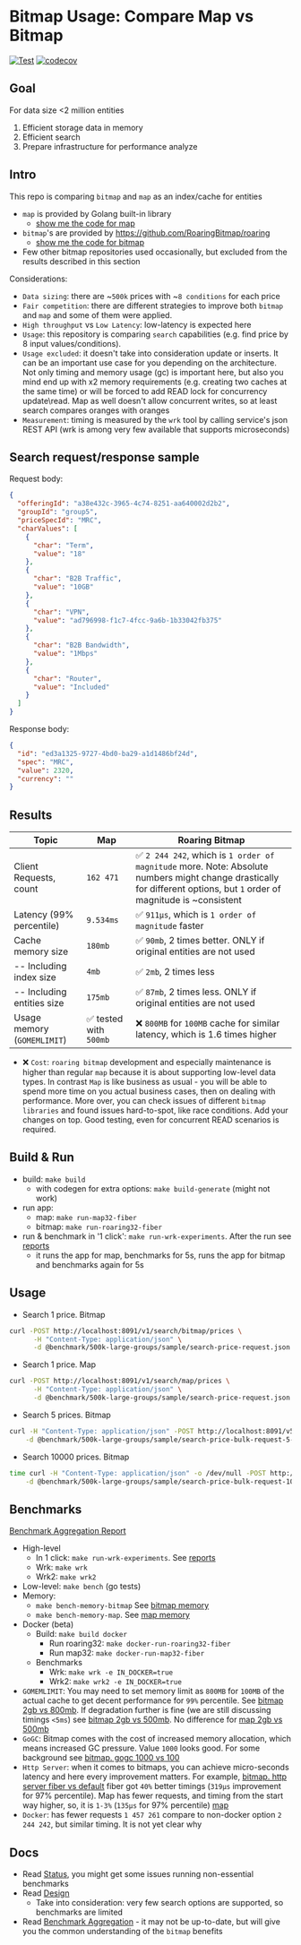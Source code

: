 # Bitmap Usage: Compare Map vs Bitmap

[![Test](https://github.com/marniks7/bitmap-usage/actions/workflows/test.yaml/badge.svg)](https://github.com/marniks7/bitmap-usage/actions/workflows/test.yaml)
[![codecov](https://codecov.io/gh/marniks7/bitmap-usage/branch/master/graph/badge.svg?token=YDLIOFV6AQ)](https://codecov.io/gh/marniks7/bitmap-usage)

## Goal

For data size <2 million entities

1. Efficient storage data in memory
2. Efficient search
3. Prepare infrastructure for performance analyze

## Intro

This repo is comparing `bitmap` and `map` as an index/cache for entities

* `map` is provided by Golang built-in library
    * [show me the code for map](handlers-map/search-price.go)
* `bitmap`'s are provided by https://github.com/RoaringBitmap/roaring
    * [show me the code for bitmap](handlers-roaring/search-price.go)
* Few other bitmap repositories used occasionally, but excluded from the results described in this section

Considerations:

* `Data sizing`: there are ~`500k` prices with ~`8 conditions` for each price
* `Fair competition`: there are different strategies to improve both `bitmap` and `map` and some of them were applied.
* `High throughput` vs `Low Latency`: low-latency is expected here
* `Usage`: this repository is comparing `search` capabilities (e.g. find price by 8 input values/conditions).
* `Usage excluded`: it doesn't take into consideration update or inserts. It can be an important use case for you
  depending on the architecture. Not only timing and memory usage (gc) is important here, but also you mind end up with
  x2 memory requirements (e.g. creating two caches at the same time) or will be forced to add READ lock for concurrency
  update\read. Map as well doesn't allow concurrent writes, so at least search compares oranges with oranges
* `Measurement`: timing is measured by the `wrk` tool by calling service's json REST API (wrk is among very few
  available that supports microseconds)

## Search request/response sample

Request body:

```json
{
  "offeringId": "a38e432c-3965-4c74-8251-aa640002d2b2",
  "groupId": "group5",
  "priceSpecId": "MRC",
  "charValues": [
    {
      "char": "Term",
      "value": "18"
    },
    {
      "char": "B2B Traffic",
      "value": "10GB"
    },
    {
      "char": "VPN",
      "value": "ad796998-f1c7-4fcc-9a6b-1b33042fb375"
    },
    {
      "char": "B2B Bandwidth",
      "value": "1Mbps"
    },
    {
      "char": "Router",
      "value": "Included"
    }
  ]
}
```

Response body:

```json
{
  "id": "ed3a1325-9727-4bd0-ba29-a1d1486bf24d",
  "spec": "MRC",
  "value": 2320,
  "currency": ""
}
```

## Results

| Topic                       | Map                   | Roaring Bitmap                                                                                                                                                        |
|-----------------------------|-----------------------|-----------------------------------------------------------------------------------------------------------------------------------------------------------------------|
| Client Requests, count      | `162 471`             | ✅ `2 244 242`, which is `1 order of magnitude` more. Note: Absolute numbers might change drastically for different options, but `1` order of magnitude is ~consistent |
| Latency (99% percentile)    | `9.534ms`             | ✅ `911µs`, which is `1 order of magnitude` faster                                                                                                                     |
| Cache memory size           | `180mb`               | ✅ `90mb`, 2 times better. ONLY if original entities are not used                                                                                                      |
| -- Including index size     | `4mb`                 | ✅ `2mb`, 2 times less                                                                                                                                                 |
| -- Including entities size  | `175mb`               | ✅ `87mb`, 2 times less. ONLY if original entities are not used                                                                                                        |                                                                      |
| Usage memory (`GOMEMLIMIT`) | ✅ tested with `500mb` | ❌ `800MB` for `100MB` cache for similar latency, which is 1.6 times higher                                                                                            |

* ❌ `Cost`: `roaring bitmap` development and especially maintenance is higher than regular `map` because it is about
  supporting low-level data types. In contrast `Map` is like business as usual - you will be able to spend more time on
  you actual business cases, then on dealing with performance. More over, you can check issues of
  different `bitmap libraries` and found issues hard-to-spot, like race conditions. Add your changes on top.
  Good testing, even for concurrent READ scenarios is required. 

## Build & Run

* build: `make build`
    * with codegen for extra options: `make build-generate` (might not work)
* run app:
    * map: `make run-map32-fiber`
    * bitmap: `make run-roaring32-fiber`
* run & benchmark in '1 click': `make run-wrk-experiments`. After the run see [reports](reports)
    * it runs the app for map, benchmarks for 5s, runs the app for bitmap and benchmarks again for 5s

## Usage

* Search 1 price. Bitmap

```bash
curl -POST http://localhost:8091/v1/search/bitmap/prices \
      -H "Content-Type: application/json" \
      -d @benchmark/500k-large-groups/sample/search-price-request.json
```

* Search 1 price. Map

```bash
curl -POST http://localhost:8091/v1/search/map/prices \
      -H "Content-Type: application/json" \
      -d @benchmark/500k-large-groups/sample/search-price-request.json
```

* Search 5 prices. Bitmap

```bash
curl -H "Content-Type: application/json" -POST http://localhost:8091/v5/search/bitmap/bulk/prices \
    -d @benchmark/500k-large-groups/sample/search-price-bulk-request-5-nd.json
```

* Search 10000 prices. Bitmap

```bash
time curl -H "Content-Type: application/json" -o /dev/null -POST http://localhost:8091/v5/search/bitmap/bulk/prices \
    -d @benchmark/500k-large-groups/sample/search-price-bulk-request-10000-nd.json
```

## Benchmarks

[Benchmark Aggregation Report](docs/benchmark.md)

* High-level
    * In 1 click: `make run-wrk-experiments`. See [reports](reports)
    * Wrk: `make wrk`
    * Wrk2: `make wrk2`
* Low-level: `make bench` (go tests)
* Memory:
    * `make bench-memory-bitmap`
      See [bitmap memory](benchmark/500k-large-groups/bitmap/memory)
    * `make bench-memory-map`. See [map memory](benchmark/500k-large-groups/map/memory)
* Docker (beta)
    * Build: `make build docker`
        * Run roaring32: `make docker-run-roaring32-fiber`
        * Run map32: `make docker-run-map32-fiber`
    * Benchmarks
        * Wrk: `make wrk -e IN_DOCKER=true`
        * Wrk2: `make wrk2 -e IN_DOCKER=true`
* `GOMEMLIMIT`: You may need to set memory limit as `800MB` for `100MB` of the actual cache to get decent performance
  for `99%` percentile.
  See [bitmap 2gb vs 800mb](reports/2023-01-24t00-49-24z-dockermemorylimit-gomemlimit/exp-1-roaring32-dockermemorylimit-2gb-gomemlimit-1750mib.json-vs-exp-7-roaring32-dockermemorylimit-800mb-gomemlimit-650mib.json.md).
  If degradation further is fine (we are still discussing timings `<5ms`)
  see [bitmap 2gb vs 500mb](reports/2023-01-24t00-49-24z-dockermemorylimit-gomemlimit/exp-1-roaring32-dockermemorylimit-2gb-gomemlimit-1750mib.json-vs-exp-9-roaring32-dockermemorylimit-500mb-gomemlimit-400mib.json.md).
  No difference
  for [map 2gb vs 500mb](reports/2023-01-24t00-49-24z-dockermemorylimit-gomemlimit/exp-0-map32-dockermemorylimit-2gb-gomemlimit-1750mib.json-vs-exp-8-map32-dockermemorylimit-500mb-gomemlimit-400mib.json.md)
* `GoGC`: Bitmap comes with the cost of increased memory allocation, which means increased GC pressure. Value `1000`
  looks good. For some background
  see [bitmap. gogc 1000 vs 100](reports/2023-01-21T20-06-59Z-gogc/wrk-t2-c20-roaring32-Fiber-goGC1000-maxProc2.json-wrk-t2-c20-roaring32-Fiber-goGC100-maxProc2.json.md)
* `Http Server`: when it comes to bitmaps, you can achieve micro-seconds latency and here every improvement
  matters. For example,
  [bitmap. http server fiber vs default](reports/2023-01-21T17-28-56Z-http-server/wrk-t2-c20-roaring32-Fiber-goGC1000-maxProc2.json-wrk-t2-c20-roaring32-Default-goGC1000-maxProc2.json.md)
  fiber got `40%` better timings (`319µs` improvement for 97% percentile). Map has fewer requests, and timing from the
  start way higher,
  so, it is `1-3%` (`135µs` for 97%
  percentile) [map](reports/2023-01-21T17-28-56Z-http-server/wrk-t2-c20-map32-Fiber-goGC1000-maxProc2.json-wrk-t2-c20-map32-Default-goGC1000-maxProc2.json.md)
* `Docker`: has fewer requests `1 457 261` compare to non-docker option `2 244 242`, but similar timing. It is not yet
  clear why

## Docs

* Read [Status](docs/status.md), you might get some issues running non-essential benchmarks
* Read [Design](docs/design.md)
    * Take into consideration: very few search options are supported, so benchmarks are limited
* Read [Benchmark Aggregation](docs/benchmark.md) - it may not be up-to-date, but will give you the common understanding
  of the `bitmap` benefits